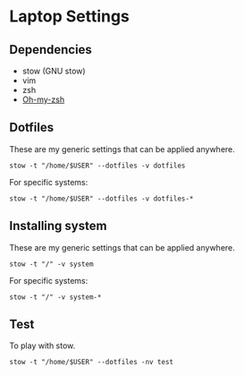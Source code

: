 # Laptop Settings

## Dependencies

- stow (GNU stow)
- vim
- zsh
- [Oh-my-zsh](https://ohmyz.sh/)

## Dotfiles

These are my generic settings that can be applied anywhere.

`stow -t "/home/$USER" --dotfiles -v dotfiles`

For specific systems:

`stow -t "/home/$USER" --dotfiles -v dotfiles-*`

## Installing system

These are my generic settings that can be applied anywhere.

`stow -t "/" -v system`

For specific systems:

`stow -t "/" -v system-*`

## Test

To play with stow.

`stow -t "/home/$USER" --dotfiles -nv test`
